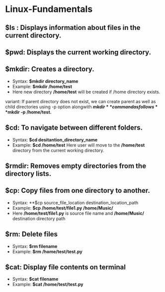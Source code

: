 # Linux-Fundamentals

## $ls : Displays information about files in the current directory.

## $pwd: Displays the current working directory.

## $mkdir: Creates a directory.

- Syntax: **$mkdir directory_name**
- Example: **$mkdir /home/test**
- Here new directory **/home/test** will be created if /home directory exists.

variant: If parent directory does not exist, we can create parent as well as child directories using -p option alongwith **$mkdir** command as follows
**$mkdir -p /home/test.**


## $cd: To navigate between different folders.

- Syntax: **$cd desitantion_directory_name**
- Example: **$cd /home/test**
Here user will move to the **/home/test** directory from the current working directory.

## $rmdir: Removes empty directories from the directory lists.

## $cp: Copy files from one directory to another.

- Syntax: **$cp source_file_location destination_location_path
- Example: **$cp /home/test/file1.py   /home/Music/**
- Here **/home/test/file1.py** is source file name and **/home/Music/** destination directory path

## $rm: Delete files
- Syntax: **$rm filename**
- Example: **$rm /home/test/test.py**

## $cat: Display file contents on terminal
- Syntax: **$cat filename**
- Example: **$cat /home/test/test.py**
